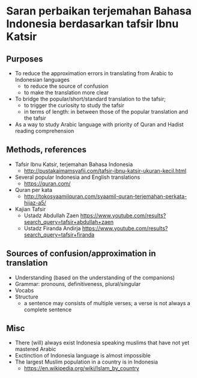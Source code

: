 # Saran perbaikan terjemahan Bahasa Indonesia berdasarkan tafsir Ibnu Katsir

## Purposes
* To reduce the approximation errors in translating from Arabic to Indonesian languages
  * to reduce the source of confusion
  * to make the translation more clear
* To bridge the popular/short/standard translation to the tafsir;
  * to trigger the curiosity to study the tafsir
  * in terms of length: in between those of the popular translation and the tafsir
* As a way to study Arabic language with priority of Quran and Hadist reading comprehension

## Methods, references
* Tafsir Ibnu Katsir, terjemahan Bahasa Indonesia
  * http://pustakaimamsyafii.com/tafsir-ibnu-katsir-ukuran-kecil.html
* Several popular Indonesia and English translations
  * https://quran.com/
* Quran per kata
  * http://tokosyaamilquran.com/syaamil-quran-terjemahan-perkata-hijaz-a5/
* Kajian Tafsir
  * Ustadz Abdullah Zaen https://www.youtube.com/results?search_query=tafsir+abdullah+zaen
  * Ustadz Firanda Andirja https://www.youtube.com/results?search_query=tafsir+firanda
  
## Sources of confusion/approximation in translation
* Understanding (based on the understanding of the companions)
* Grammar: pronouns, definitiveness, plural/singular
* Vocabs
* Structure
  * a sentence may consists of multiple verses;
    a verse is not always a complete sentence

## Misc
* There (will) always exist Indonesia speaking muslims that have not yet mastered Arabic
* Exctinction of Indonesia language is almost impossible
* The largest Muslim population in a country is in Indonesia
  * https://en.wikipedia.org/wiki/Islam_by_country
